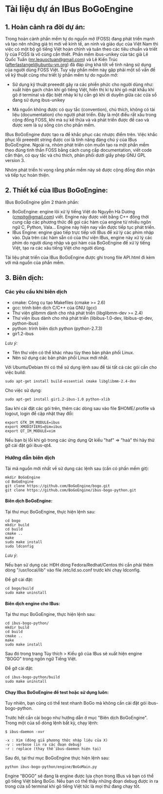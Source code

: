 # Tài liệu dự án IBus BoGoEngine #

## 1. Hoàn cảnh ra đời dự án: ##

Trong hoàn cảnh phần mềm tự do nguồn mở (FOSS) đang phát triển mạnh và tạo nên 
những giá trị mới về kinh tế, an ninh và giáo dục của Việt Nam thì việc có một 
bộ gõ tiếng Việt hoàn chỉnh và tuân theo các tiêu chuẩn và triết lý của FOSS
là vô cùng cần thiết. Phần mềm ibus-unikey của tác giả Lê Quốc Tuấn (mr.lequoctuan@gmail.com)
và Lê Kiến Trúc (afterlastangel@ubuntu-vn.org) đã đáp ứng khá tốt về tính năng
sử dụng của người dùng FOSS Việt. Tuy vậy phần mềm này gặp phải một số vấn đề 
về kỹ thuật cũng như triết lý phần mềm tự do nguồn mở:
 
 * Sử dụng kỹ thuật preeedit gây ra các phiền phức cho người dùng như: xuất hiện
 gạch chân khi gõ tiếng Việt, hiển thị kí tự khi gõ mật khẩu khi gõ ở terminal
 và đặc biệt nhảy kí tự cần gõ khi di duyển giữa các cửa sổ đang sử dụng ibus-unikey
 
 * Mã nguồn không được có quy tắc (convention), chú thích, không có tài liệu 
 (documentation) cho người phát triển. Đây là một điều rất xấu trong cộng đồng FOSS, 
 khi mà sự kế thừa và và phát triển được đề cao và được xem là sự sống còn cho phần mềm.
 
IBus BoGoEngine được tạo ra để khắc phục các nhược điểm trên. Việc khắc phục lỗi
preeedit string được coi là tính năng đáng chú ý của IBus BoGoEngine.
Ngoài ra, nhóm phát triển còn muốn tạo ra một phần mềm theo đúng tinh thần FOSS
bằng cách cung cấp documentation, viết code cẩn thận, có quy tắc và chú thích, 
phân phối dưới giấy phép GNU GPL version 3. 

Nhóm phát triển hi vọng rằng phần mềm này sẽ được cộng đồng đón nhận và tiếp tục hoàn thiện.
 
## 2. Thiết kế của IBus BoGoEngine: ##
 
IBus BoGoEngine gồm 2 thành phần:
 
 - BoGoEngine: engine lõi xử lý tiếng Việt do Nguyễn Hà Dương (cmpitg@gmail.com)
viết. Engine này được viết bằng C++ đồng thời cung cấp các phương thức để gọi 
các hàm của engine từ nhiều ngôn ngữ C, Python, Vala... Engine này hiện nay vẫn
được tiếp tục phát triển.
 - IBus Engine: engine giao tiếp trực tiếp với IBus để xử lý các phím nhập vào.
Dựa trên các hàm sẵn có của thư viện IBus, engine này xử lý các phím do người dùng
nhập và gọi hàm của BoGoEngine để xử lý tiếng Việt, tạo ra các xâu tiếng Việt cho người dùng.

Tài liệu phát triển của IBus BoGoEngine được ghi trong file API.html đi kèm với 
mã nguồn của phần mềm.
   
## 3. Biên dịch: ##

### Các yêu cầu khi biên dịch ###
 - cmake: Công cụ tạo Makefiles (cmake >= 2.6)
 - gcc: trình biên dịch C/C++ của GNU (gcc)
 - Thư viện glibmm dành cho nhà phát triển (libglibmm-dev >= 2.4)
 - Thư viện ibus dành cho nhà phát triển (libibus-1.0-dev, libibus-qt-dev, python-ibus)
 - python: trình biên dịch python (python-2.7.3)
 - gir1.2-ibus
 
_Lưu ý_:
 
- Tên thư viện có thể khác nhau tùy theo bản phân phối Linux.
- Nên sử dụng các bản phân phối Linux mới nhất.

Với Ubuntu/Debian thì có thể sử dụng lệnh sau để tải tất cả các gói cần cho việc build:

    sudo apt-get install build-essential cmake libglibmm-2.4-dev

Cho việc sử dụng:

    sudo apt-get install gir1.2-ibus-1.0 python-xlib
  
Sau khi cài đặt các gói trên, thêm các dòng sau vào file $HOME/.profile và logout, login
để cập nhật thay đổi:

    export GTK_IM_MODULE=ibus
    export XMODIFIERS=@im=ibus
    export QT_IM_MODULE=xim

Nếu bạn bị lỗi khi gõ trong các ứng dụng Qt kiểu "haf" => "haà" thì hãy thử gỡ
cài đặt gói ibus-qt4.

### Hướng dẫn biên dịch ###

Tải mã nguồn mới nhất về sử dụng các lệnh sau (cần có phần mềm git):

    mkdir BoGoEngine
    cd BoGoEngine
    git clone https://github.com/BoGoEngine/bogo.git
    git clone https://github.com/BoGoEngine/ibus-bogo-python.git

#### Biên dịch BoGoEngine: ####

Tại thư mục BoGoEngine, thực hiện lệnh sau:

    cd bogo
    mkdir build
    cd build
    cmake ..
    make
    sudo make install
    sudo ldconfig

_Lưu ý_:

Nếu bạn sử dụng các HĐH dòng Fedora/Redhat/Centos thì cần phải thêm dòng "/usr/local/lib"
vào file /etc/ld.so.conf trước khi chạy ldconfig.

Để gỡ cài đặt:
    
    cd bogo/build
    sudo make uninstall

#### Biên dịch engine cho IBus: ####
  
Tại thư mục BoGoEngine, thực hiện lệnh sau:

    cd ibus-bogo-python/
    mkdir build
    cd build
    cmake ..
    make
    sudo make install

Sau đó trong trang Tùy thích > Kiểu gõ của IBus sẽ xuất hiện engine "BOGO" trong
ngôn ngữ Tiếng Việt.

Để gỡ cài đặt:
    
    cd ibus-bogo-python/build
    sudo make uninstall

#### Chạy IBus BoGoEngine để test hoặc sử dụng luôn: ####
  
Tuy nhiên, bạn cũng có thể test nhanh BoGo mà không cần cài đặt gói ibus-bogo-python.

Trước hết cần cài bogo như hướng dẫn ở mục "Biên dịch BoGoEngine".
Trong một của sổ dòng lệnh bất kỳ, chạy lệnh:

    $ ibus-daemon -xvr

    -x : Xim (đóng giả phương thức nhập liệu của X)
    -v : verbose (in ra các đoạn debug)
    -r : replace (thay thế ibus-daemon hiện tại)

Sau đó, tại thư mục BoGoEngine thực hiện lệnh sau:
  
    python ibus-bogo-python/engine/BoGoMain.py

Engine "BOGO" sẽ đang là engine được lựa chọn trong IBus và bạn có thể gõ tiếng Việt bằng BoGo.
Nếu bạn có thể thấy những đoạn debug được in ra trong cửa sổ terminal khi gõ tiếng Việt
tức là mọi thứ đang chạy tốt.
